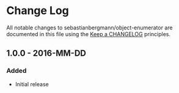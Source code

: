 # Change Log

All notable changes to  sebastianbergmann/object-enumerator  are documented in this file using the [Keep a CHANGELOG](http://keepachangelog.com/) principles.

## 1.0.0 - 2016-MM-DD

### Added
* Initial release


